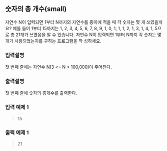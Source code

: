 ## 숫자의 총 개수(small)

<p>자연수 N이 입력되면 1부터 N까지의 자연수를 종이에 적을 때 각 숫자는 몇 개 쓰였을까요? 예를 들어 1부터 15까지는 1, 2, 3, 4, 5, 6, 7, 8, 9, 1, 0, 1, 1, 1, 2, 1, 3, 1, 4, 1, 5으로 총 21개가 쓰였음을 알 수 있습니다.
자연수 N이 입력되면 1부터 N까지 각 숫자는 몇 개가 사용되었는지를 구하는 프로그램을 작 성하세요.</p>

### 입력설명

<p>첫 번째 줄에는 자연수 N(3 <= N < 100,000)이 주어진다.</p>

### 출력설명

<p>첫 번째 줄에 숫자의 총개수를 출력한다.</p>

### 입력 예제 1

> 15

### 출력 예제 1

> 21
